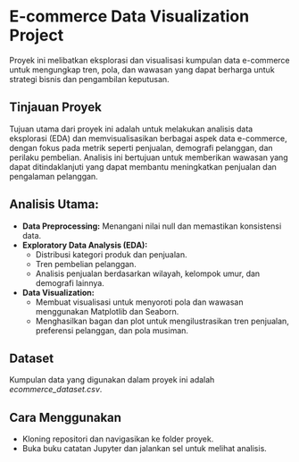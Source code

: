 # E-commerce Data Visualization Project

Proyek ini melibatkan eksplorasi dan visualisasi kumpulan data e-commerce untuk mengungkap tren, pola, dan wawasan yang dapat berharga untuk strategi bisnis dan pengambilan keputusan.

## Tinjauan Proyek

Tujuan utama dari proyek ini adalah untuk melakukan analisis data eksplorasi (EDA) dan memvisualisasikan berbagai aspek data e-commerce, dengan fokus pada metrik seperti penjualan, demografi pelanggan, dan perilaku pembelian. Analisis ini bertujuan untuk memberikan wawasan yang dapat ditindaklanjuti yang dapat membantu meningkatkan penjualan dan pengalaman pelanggan.

## Analisis Utama:

- **Data Preprocessing:** Menangani nilai null dan memastikan konsistensi data.
- **Exploratory Data Analysis (EDA):**
  - Distribusi kategori produk dan penjualan.
  - Tren pembelian pelanggan.
  - Analisis penjualan berdasarkan wilayah, kelompok umur, dan demografi lainnya.
- **Data Visualization:**
  - Membuat visualisasi untuk menyoroti pola dan wawasan menggunakan Matplotlib dan Seaborn.
  - Menghasilkan bagan dan plot untuk mengilustrasikan tren penjualan, preferensi pelanggan, dan pola musiman.

## Dataset

Kumpulan data yang digunakan dalam proyek ini adalah *ecommerce_dataset.csv*.

## Cara Menggunakan

- Kloning repositori dan navigasikan ke folder proyek.
- Buka buku catatan Jupyter dan jalankan sel untuk melihat analisis.
